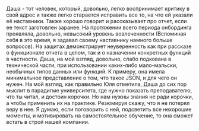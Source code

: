 Даша - тот человек, который, довольно, легко воспринимает критику в свой адрес и также легко старается исправить все то, на что ей указали её наставники. Также хорошо говорит и рассказывает про отчет, если ее текст заготовлен заранее.
На протяжении всего периода онбординга проявляла, довольно, невысокий уровень вовлеченности (Вспоминая себя в это время, я задавал своему наставнику намного больше вопросов). 
На защитах демонстрирует неуверенность как при рассказе о функционале отчета в целом, так и о назначении конкретных функций в частности. 
Даша, на мой взгляд, довольно, слабо подкована в технической части, при использовании каких-либо мало-мальски, необычных типов данных или функций. К примеру, она имела минимальное представление о том, что такое JSON, и для чего он нужен.
На мой взгляд, как правильно Юля отметила, Даша до сих пор мыслит в парадигме университета, где нужно показать преподавателю, что ты читал, и достоин корочки. Но нам нужны знания не ради корочки, а чтобы применить их на практике.
Резюмируя скажу, что я не потерял веру в нее. Я думаю, если поговорить с ней, подсветить все нехорошие моменты, и мотивировать на самостоятельное обучение, то она сможет встать в строй нашей компании. 